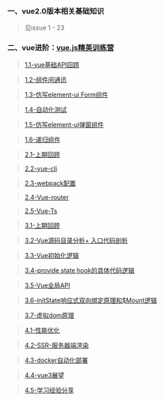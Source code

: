 
###  一、vue2.0版本相关基础知识

 > 见issue 1 - 23


###  二、vue进阶：[vue.js精英训练营](https://github.com/googBlogs/vue-master-lesson)

 > [1.1-vue基础API回顾]()

 > [1.2-组件间通讯]()

 > [1.3-仿写element-ui Form组件]()

 > [1.4-自动化测试]()

 > [1.5-仿写element-ui弹窗组件]()

 > [1.6-递归组件]()

 > [2.1-上期回顾]()

 > [2.2-vue-cli]()

 > [2.3-webpack配置]()

 > [2.4-Vue-router]()

 > [2.5-Vue-Ts]()

 > [3.1-上期回顾]()

 > [3.2-Vue源码目录分析+ 入口代码剖析]()

 > [3.3-Vue初始化逻辑]()

 > [3.4-provide state hook的具体代码逻辑]()

 > [3.5-Vue全局API]()

 > [3.6-initState响应式双向绑定原理和$Mount逻辑]()

 > [3.7-虚拟dom原理]()

 > [4.1-性能优化]()

 > [4.2-SSR-服务器端渲染]()

 > [4.3-docker自动化部署]()

 > [4.4-vue3展望]()

 > [4.5-学习经验分享]()



